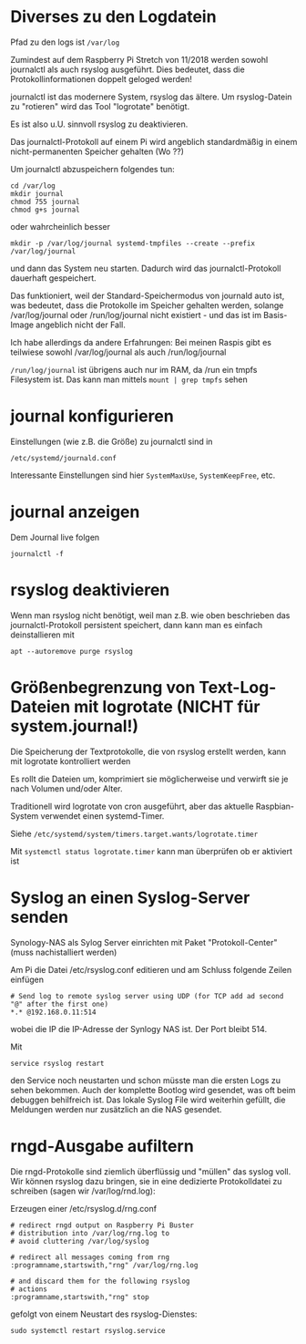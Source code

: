 # Diverses zu den Logdatein

Pfad zu den logs ist `/var/log`

Zumindest auf dem Raspberry Pi Stretch von 11/2018 werden sowohl journalctl als auch rsyslog ausgeführt.
Dies bedeutet, dass die Protokollinformationen doppelt geloged werden!

journalctl ist das modernere System, rsyslog das ältere.
Um rsyslog-Datein zu "rotieren" wird das Tool "logrotate" benötigt.

Es ist also u.U. sinnvoll rsyslog zu deaktivieren.

Das journalctl-Protokoll auf einem Pi wird angeblich standardmäßig in einem nicht-permanenten Speicher gehalten (Wo ??)

Um journalctl abzuspeichern folgendes tun:

    cd /var/log
    mkdir journal
    chmod 755 journal
    chmod g+s journal
 
 
 oder wahrcheinlich besser
 
    mkdir -p /var/log/journal systemd-tmpfiles --create --prefix /var/log/journal
 
und dann das System neu starten. Dadurch wird das journalctl-Protokoll dauerhaft gespeichert.

Das funktioniert, weil der Standard-Speichermodus von journald auto ist, was bedeutet, dass die Protokolle im Speicher gehalten werden, solange /var/log/journal oder /run/log/journal nicht existiert - und das ist im Basis-Image angeblich nicht der Fall.

Ich habe allerdings da andere Erfahrungen: Bei meinen Raspis gibt es teilwiese sowohl /var/log/journal als auch /run/log/journal

`/run/log/journal` ist übrigens auch nur im RAM, da /run ein tmpfs Filesystem ist. Das kann man mittels `mount | grep tmpfs` sehen

# journal konfigurieren

Einstellungen (wie z.B. die Größe) zu journalctl sind in

    /etc/systemd/journald.conf

Interessante Einstellungen sind hier `SystemMaxUse`, `SystemKeepFree`, etc.

# journal anzeigen

Dem Journal live folgen

    journalctl -f


# rsyslog deaktivieren

Wenn man rsyslog nicht benötigt, weil man z.B. wie oben beschrieben das journalctl-Protokoll persistent speichert, dann kann man es einfach deinstallieren mit

    apt --autoremove purge rsyslog

    
# Größenbegrenzung von Text-Log-Dateien mit logrotate (NICHT für system.journal!)

Die Speicherung der Textprotokolle, die von rsyslog erstellt werden, kann mit logrotate kontrolliert werden

Es rollt die Dateien um, komprimiert sie möglicherweise und verwirft sie je nach Volumen und/oder Alter.

Traditionell wird logrotate von cron ausgeführt, aber das aktuelle Raspbian-System verwendet einen systemd-Timer.

Siehe `/etc/systemd/system/timers.target.wants/logrotate.timer`

Mit `systemctl status logrotate.timer` kann man überprüfen ob er aktiviert ist


# Syslog an einen Syslog-Server senden

Synology-NAS als Sylog Server einrichten mit Paket "Protokoll-Center" (muss nachistalliert werden)

Am Pi die Datei /etc/rsyslog.conf editieren und am Schluss folgende Zeilen einfügen

    # Send log to remote syslog server using UDP (for TCP add ad second "@" after the first one)
    *.* @192.168.0.11:514
    
wobei die IP die IP-Adresse der Synlogy NAS ist. Der Port bleibt 514.

Mit

    service rsyslog restart

den Service noch neustarten und schon müsste man die ersten Logs zu sehen bekommen.
Auch der komplette Bootlog wird gesendet, was oft beim debuggen behilfreich ist.
Das lokale Syslog File wird weiterhin gefüllt, die Meldungen werden nur zusätzlich an die NAS gesendet.

# rngd-Ausgabe aufiltern

Die rngd-Protokolle sind ziemlich überflüssig und "müllen" das syslog voll.
Wir können rsyslog dazu bringen, sie in eine dedizierte Protokolldatei zu schreiben (sagen wir /var/log/rnd.log):

Erzeugen einer /etc/rsyslog.d/rng.conf


    # redirect rngd output on Raspberry Pi Buster
    # distribution into /var/log/rng.log to
    # avoid cluttering /var/log/syslog

    # redirect all messages coming from rng
    :programname,startswith,"rng" /var/log/rng.log

    # and discard them for the following rsyslog
    # actions
    :programname,startswith,"rng" stop

gefolgt von einem Neustart des rsyslog-Dienstes:

    sudo systemctl restart rsyslog.service
